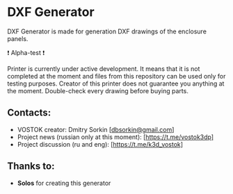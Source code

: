 # DXF Generator
DXF Generator is made for generation DXF drawings of the enclosure panels. 

❗ Alpha-test ❗

Printer is currently under active development. It means that it is not completed at the moment and files from this repository can be used only for testing purposes. Creator of this printer does not guarantee you anything at the moment. Double-check every drawing before buying parts.

## Contacts:
+ VOSTOK creator: Dmitry Sorkin [dbsorkin@gmail.com]
+ Project news (russian only at this moment): [https://t.me/vostok3dp]
+ Project discussion (ru and eng): [https://t.me/k3d_vostok]

## Thanks to:
+ **Solos** for creating this generator
